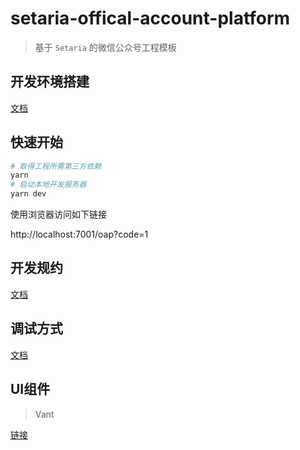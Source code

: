 # setaria-offical-account-platform

> 基于 `Setaria` 的微信公众号工程模板

## 开发环境搭建

[文档](https://github.com/bluejfox/setaria/blob/master/docs/DEVELOP_ENVIRONMENT_GUIDE.md)

## 快速开始

```bash
# 取得工程所需第三方依赖
yarn
# 启动本地开发服务器
yarn dev
```

使用浏览器访问如下链接

http://localhost:7001/oap?code=1

## 开发规约

[文档](https://github.com/bluejfox/setaria/blob/master/docs/STYLE_GUIDE.md)

## 调试方式

[文档](https://github.com/bluejfox/setaria/blob/master/docs/DEBUG_GUIDE.md)

## UI组件

> Vant

[链接](https://vant-contrib.gitee.io/vant/#/zh-CN/)
